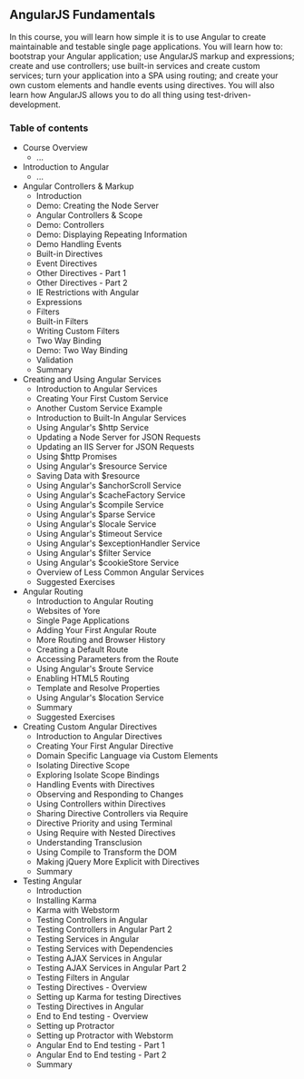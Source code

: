 
## AngularJS Fundamentals

In this course, you will learn how simple it is to use Angular to create maintainable and testable single page applications. You will learn how to: bootstrap your Angular application; use AngularJS markup and expressions; create and use controllers; use built-in services and create custom services; turn your application into a SPA using routing; and create your own custom elements and handle events using directives. You will also learn how AngularJS allows you to do all thing using test-driven-development.

### Table of contents
- Course Overview
    - ...
- Introduction to Angular
    - ...
- Angular Controllers & Markup
    - Introduction
    - Demo: Creating the Node Server
    - Angular Controllers & Scope
    - Demo: Controllers
    - Demo: Displaying Repeating Information
    - Demo Handling Events
    - Built-in Directives
    - Event Directives
    - Other Directives - Part 1
    - Other Directives - Part 2
    - IE Restrictions with Angular
    - Expressions
    - Filters
    - Built-in Filters
    - Writing Custom Filters
    - Two Way Binding
    - Demo: Two Way Binding
    - Validation
    - Summary
- Creating and Using Angular Services
    - Introduction to Angular Services
    - Creating Your First Custom Service
    - Another Custom Service Example
    - Introduction to Built-In Angular Services
    - Using Angular's $http Service
    - Updating a Node Server for JSON Requests
    - Updating an IIS Server for JSON Requests
    - Using $http Promises
    - Using Angular's $resource Service
    - Saving Data with $resource
    - Using Angular's $anchorScroll Service
    - Using Angular's $cacheFactory Service
    - Using Angular's $compile Service
    - Using Angular's $parse Service
    - Using Angular's $locale Service
    - Using Angular's $timeout Service
    - Using Angular's $exceptionHandler Service
    - Using Angular's $filter Service
    - Using Angular's $cookieStore Service
    - Overview of Less Common Angular Services
    - Suggested Exercises
- Angular Routing
    - Introduction to Angular Routing
    - Websites of Yore
    - Single Page Applications
    - Adding Your First Angular Route
    - More Routing and Browser History
    - Creating a Default Route
    - Accessing Parameters from the Route
    - Using Angular's $route Service
    - Enabling HTML5 Routing
    - Template and Resolve Properties
    - Using Angular's $location Service
    - Summary
    - Suggested Exercises
- Creating Custom Angular Directives
    - Introduction to Angular Directives
    - Creating Your First Angular Directive
    - Domain Specific Language via Custom Elements
    - Isolating Directive Scope
    - Exploring Isolate Scope Bindings
    - Handling Events with Directives 
    - Observing and Responding to Changes
    - Using Controllers within Directives
    - Sharing Directive Controllers via Require
    - Directive Priority and using Terminal
    - Using Require with Nested Directives
    - Understanding Transclusion
    - Using Compile to Transform the DOM
    - Making jQuery More Explicit with Directives
    - Summary
- Testing Angular
    - Introduction
    - Installing Karma
    - Karma with Webstorm
    - Testing Controllers in Angular
    - Testing Controllers in Angular Part 2
    - Testing Services in Angular
    - Testing Services with Dependencies
    - Testing AJAX Services in Angular
    - Testing AJAX Services in Angular Part 2
    - Testing Filters in Angular
    - Testing Directives - Overview
    - Setting up Karma for testing Directives
    - Testing Directives in Angular
    - End to End testing - Overview
    - Setting up Protractor
    - Setting up Protractor with Webstorm
    - Angular End to End testing - Part 1
    - Angular End to End testing - Part 2
    - Summary